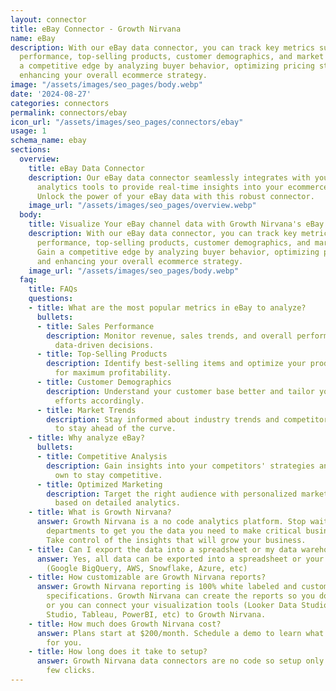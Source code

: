 ```yaml
---
layout: connector
title: eBay Connector - Growth Nirvana
name: eBay
description: With our eBay data connector, you can track key metrics such as sales
  performance, top-selling products, customer demographics, and market trends. Gain
  a competitive edge by analyzing buyer behavior, optimizing pricing strategies, and
  enhancing your overall ecommerce strategy.
image: "/assets/images/seo_pages/body.webp"
date: '2024-08-27'
categories: connectors
permalink: connectors/ebay
icon_url: "/assets/images/seo_pages/connectors/ebay"
usage: 1
schema_name: ebay
sections:
  overview:
    title: eBay Data Connector
    description: Our eBay data connector seamlessly integrates with your existing
      analytics tools to provide real-time insights into your ecommerce performance.
      Unlock the power of your eBay data with this robust connector.
    image_url: "/assets/images/seo_pages/overview.webp"
  body:
    title: Visualize Your eBay channel data with Growth Nirvana's eBay Connector
    description: With our eBay data connector, you can track key metrics such as sales
      performance, top-selling products, customer demographics, and market trends.
      Gain a competitive edge by analyzing buyer behavior, optimizing pricing strategies,
      and enhancing your overall ecommerce strategy.
    image_url: "/assets/images/seo_pages/body.webp"
  faq:
    title: FAQs
    questions:
    - title: What are the most popular metrics in eBay to analyze?
      bullets:
      - title: Sales Performance
        description: Monitor revenue, sales trends, and overall performance to make
          data-driven decisions.
      - title: Top-Selling Products
        description: Identify best-selling items and optimize your product offerings
          for maximum profitability.
      - title: Customer Demographics
        description: Understand your customer base better and tailor your marketing
          efforts accordingly.
      - title: Market Trends
        description: Stay informed about industry trends and competitor performance
          to stay ahead of the curve.
    - title: Why analyze eBay?
      bullets:
      - title: Competitive Analysis
        description: Gain insights into your competitors' strategies and adjust your
          own to stay competitive.
      - title: Optimized Marketing
        description: Target the right audience with personalized marketing campaigns
          based on detailed analytics.
    - title: What is Growth Nirvana?
      answer: Growth Nirvana is a no code analytics platform. Stop waiting for other
        departments to get you the data you need to make critical business decisions.
        Take control of the insights that will grow your business.
    - title: Can I export the data into a spreadsheet or my data warehouse?
      answer: Yes, all data can be exported into a spreadsheet or your data warehouse
        (Google BigQuery, AWS, Snowflake, Azure, etc)
    - title: How customizable are Growth Nirvana reports?
      answer: Growth Nirvana reporting is 100% white labeled and customized to your
        specifications. Growth Nirvana can create the reports so you don’t have to
        or you can connect your visualization tools (Looker Data Studio/Google Data
        Studio, Tableau, PowerBI, etc) to Growth Nirvana.
    - title: How much does Growth Nirvana cost?
      answer: Plans start at $200/month. Schedule a demo to learn what plan is best
        for you.
    - title: How long does it take to setup?
      answer: Growth Nirvana data connectors are no code so setup only requires a
        few clicks.
---
```

